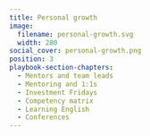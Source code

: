 ```yaml
---
title: Personal growth
image:
  filename: personal-growth.svg
  width: 280
social_cover: personal-growth.png
position: 3
playbook-section-chapters:
  - Mentors and team leads
  - Mentoring and 1:1s
  - Investment Fridays
  - Competency matrix
  - Learning English
  - Conferences
---
```

